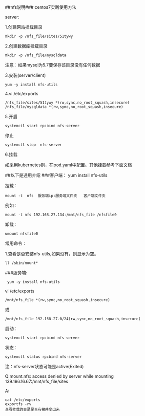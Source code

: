 ##nfs说明###
centos7实践使用方法

server:

1.创建网站挂载目录

    mkdir -p /nfs_file/sites/51tywy

2.创建数据库挂载目录

    mkdir -p /nfs_file/mysqldata
注意：如果mysql为5.7要保存该目录没有任何数据

3.安装(server/client)

    yum -y install nfs-utils 

4.vi  /etc/exports

    /nfs_file/sites/51tywy *(rw,sync,no_root_squash,insecure)
    /nfs_file/mysqldata *(rw,sync,no_root_squash,insecure)

5.开启

    systemctl start rpcbind nfs-server

停止
 
    systemctl stop  nfs-server

6.挂载

如采用kubernetes则，在pod.yaml中配置。其他挂载参考下面文档





##以下是通用介绍
###客户端：
    yum install nfs-utils

挂载：

    mount -t  nfs  服务端ip:服务端文件夹   客户端文件夹
例如：

    mount -t nfs 192.168.27.134:/mnt/nfs_file /nfsfile0
卸载：

    umount nfsfile0

常用命令：

1.查看是否安装nfs-utils,如果没有，则显示为空。
    
    ll /sbin/mount* 


###服务端:

     yum -y install nfs-utils 

 vi /etc/exports 

    /mnt/nfs_file *(rw,sync,no_root_squash,insecure)
或

    /mnt/nfs_file 192.168.27.0/24(rw,sync,no_root_squash,insecure)

启动：

    systemctl start rpcbind nfs-server
状态：

    systemctl status rpcbind nfs-server 

注：nfs-server状态可能是active(Exited)



Q:mount.nfs: access denied by server while mounting 139.196.16.67:/mnt/nfs_file/sites

A:

    cat /etc/exports
    exportfs -rv 
    查看挂载的目录是否有被共享出来
